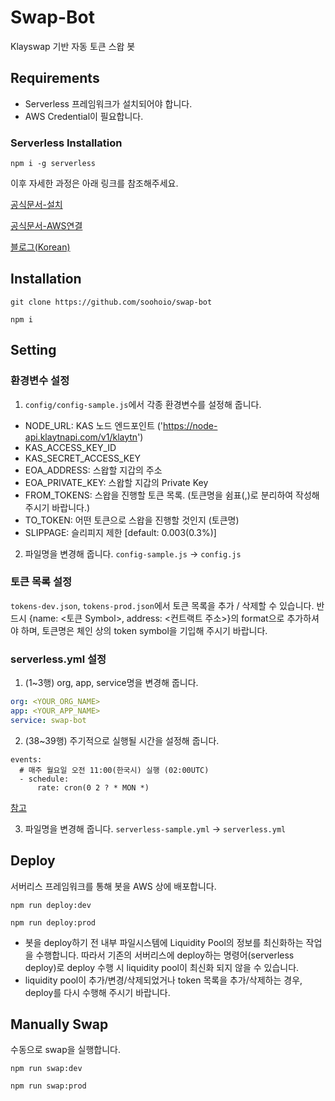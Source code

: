 # Swap-Bot
Klayswap 기반 자동 토큰 스왑 봇

## Requirements
- Serverless 프레임워크가 설치되어야 합니다.
- AWS Credential이 필요합니다.

### Serverless Installation
```
npm i -g serverless
```
이후 자세한 과정은 아래 링크를 참조해주세요.

[공식문서-설치](https://www.serverless.com/framework/docs/getting-started)

[공식문서-AWS연결](https://www.serverless.com/framework/docs/providers/aws/guide/credentials)

[블로그(Korean)](https://velog.io/@jeffyoun/Serverless-%ED%94%84%EB%A0%88%EC%9E%84%EC%9B%8C%ED%81%AC-%EC%82%AC%EC%9A%A9%ED%95%B4%EC%84%9C-%EB%B0%B0%ED%8F%AC%ED%95%98%EA%B8%B0)

## Installation
```
git clone https://github.com/soohoio/swap-bot
```
```
npm i
```


## Setting
### 환경변수 설정
1. `config/config-sample.js`에서 각종 환경변수를 설정해 줍니다.
  - NODE_URL: KAS 노드 엔드포인트 ('https://node-api.klaytnapi.com/v1/klaytn')
  - KAS_ACCESS_KEY_ID
  - KAS_SECRET_ACCESS_KEY
  - EOA_ADDRESS: 스왑할 지갑의 주소
  - EOA_PRIVATE_KEY: 스왑할 지갑의 Private Key
  - FROM_TOKENS: 스왑을 진행할 토큰 목록. (토큰명을 쉼표(,)로 분리하여 작성해 주시기 바랍니다.)
  - TO_TOKEN: 어떤 토큰으로 스왑을 진행할 것인지 (토큰명)
  - SLIPPAGE: 슬리피지 제한 [default: 0.003(0.3%)]

2. 파일명을 변경해 줍니다.
`config-sample.js` -> `config.js`

### 토큰 목록 설정
`tokens-dev.json`, `tokens-prod.json`에서 토큰 목록을 추가 / 삭제할 수 있습니다.
반드시 {name: <토큰 Symbol>, address: <컨트랙트 주소>}의 format으로 추가하셔야 하며,
토큰명은 체인 상의 token symbol을 기입해 주시기 바랍니다.


### serverless.yml 설정
1. (1~3행) org, app, service명을 변경해 줍니다.
```yml
org: <YOUR_ORG_NAME>
app: <YOUR_APP_NAME>
service: swap-bot
```

2. (38~39행) 주기적으로 실행될 시간을 설정해 줍니다.
```
events:
  # 매주 월요일 오전 11:00(한국시) 실행 (02:00UTC)
  - schedule: 
      rate: cron(0 2 ? * MON *)
```
[참고](https://docs.aws.amazon.com/ko_kr/lambda/latest/dg/services-cloudwatchevents-expressions.html)

3. 파일명을 변경해 줍니다.
`serverless-sample.yml` -> `serverless.yml`

## Deploy
서버리스 프레임워크를 통해 봇을 AWS 상에 배포합니다.
```
npm run deploy:dev
```
```
npm run deploy:prod
```

* 봇을 deploy하기 전 내부 파일시스템에 Liquidity Pool의 정보를 최신화하는 작업을 수행합니다.
따라서 기존의 서버리스에 deploy하는 명령어(serverless deploy)로 deploy 수행 시 liquidity pool이 최신화 되지 않을 수 있습니다.
* liquidity pool이 추가/변경/삭제되었거나 token 목록을 추가/삭제하는 경우, deploy를 다시 수행해 주시기 바랍니다.

## Manually Swap
수동으로 swap을 실행합니다.
```
npm run swap:dev
```
```
npm run swap:prod
```
